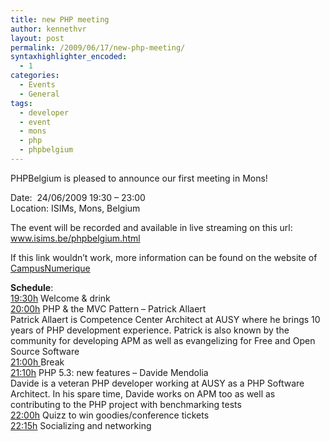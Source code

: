 ```yaml
---
title: new PHP meeting
author: kennethvr
layout: post
permalink: /2009/06/17/new-php-meeting/
syntaxhighlighter_encoded:
  - 1
categories:
  - Events
  - General
tags:
  - developer
  - event
  - mons
  - php
  - phpbelgium
---
```

PHPBelgium is pleased to announce our first meeting in Mons!

<div>
  <div>
    Date:  <span>24/06/2009 <span>19:30</span><span> &#8211; </span><span>23:00</span></span>
  </div>
</div>

<div>
  <div>
    Location: ISIMs, Mons, Belgium
  </div>
</div>

The event will be recorded and available in live streaming on this url: <a href="http://www.isims.be/phpbelgium.html" target="_blank">www.isims.be/phpbelgium.html</a>

If this link wouldn&#8217;t work, more information can be found on the website of <a href="http://www.campusnumerique.be/actualites/conference-de-php-belgium-a-mons.html" target="_blank">CampusNumerique</a>

**Schedule**:  
<span style="text-decoration: underline;">19:30h</span> Welcome & drink  
<span style="text-decoration: underline;">20:00h</span> PHP & the MVC Pattern &#8211; Patrick Allaert  
Patrick Allaert is Competence Center Architect at AUSY where he brings 10 years of PHP development experience. Patrick is also known by the community for developing APM as well as evangelizing for Free and Open Source Software  
<span style="text-decoration: underline;">21:00h </span>Break  
<span style="text-decoration: underline;">21:10h</span> PHP 5.3: new features &#8211; Davide Mendolia  
Davide is a veteran PHP developer working at AUSY as a PHP Software Architect. In his spare time, Davide works on APM too as well as contributing to the PHP project with benchmarking tests  
<span style="text-decoration: underline;">22:00h</span> Quizz to win goodies/conference tickets  
<span style="text-decoration: underline;">22:15h</span> Socializing and networking